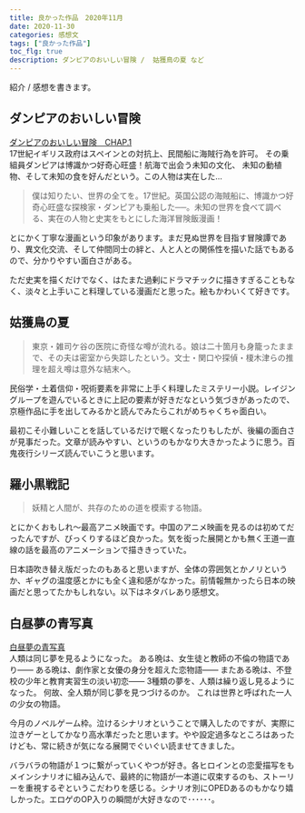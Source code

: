```yaml
---
title: 良かった作品　2020年11月
date: 2020-11-30
categories: 感想文
tags: ["良かった作品"]
toc_flg: true
description: ダンピアのおいしい冒険 /  姑獲鳥の夏 など
---
```


紹介 / 感想を書きます。

## ダンピアのおいしい冒険

<div class="bcard-wrapper"><span class="bcard-main withogimg">
<div class="bcard-title">
<a href="http://matogrosso.jp/dampier/01.html" rel="nofollow" target="_blank">
ダンピアのおいしい冒険　CHAP.1
</a></div>
<div class="bcard-description">
17世紀イギリス政府はスペインとの対抗上、民間船に海賊行為を許可。
その乗組員ダンピアは博識かつ好奇心旺盛！航海で出会う未知の文化、
未知の動植物、そして未知の食を好んだという。この人物は実在した…
</div>
<a href="http://matogrosso.jp/dampier/01.html" rel="nofollow" target="_blank">
<div class="bcard-img" style="background-image: url(http://matogrosso.jp/body/sns_dampier_01.png)">
</div></a></span></div>


> 僕は知りたい、世界の全てを。17世紀。英国公認の海賊船に、博識かつ好奇心旺盛な探検家・ダンピアも乗船した──。未知の世界を食べて調べる、実在の人物と史実をもとにした海洋冒険飯漫画！


とにかく丁寧な漫画という印象があります。まだ見ぬ世界を目指す冒険譚であり、異文化交流、そして仲間同士の絆と、人と人との関係性を描いた話でもあるので、分かりやすい面白さがある。

ただ史実を描くだけでなく、はたまた過剰にドラマチックに描きすぎることもなく、淡々と上手いこと料理している漫画だと思った。絵もかわいくて好きです。


## 姑獲鳥の夏



> 東京・雑司ケ谷の医院に奇怪な噂が流れる。娘は二十箇月も身籠ったままで、その夫は密室から失踪したという。文士・関口や探偵・榎木津らの推理を超え噂は意外な結末へ。


民俗学・土着信仰・呪術要素を非常に上手く料理したミステリー小説。レイジングループを遊んでいるときに上記の要素が好きだなという気づきがあったので、京極作品に手を出してみるかと読んでみたらこれがめちゃくちゃ面白い。


最初こそ小難しいことを話しているだけで眠くなったりもしたが、後編の面白さが見事だった。文章が読みやすい、というのもかなり大きかったように思う。百鬼夜行シリーズ読んでいこうと思います。





## 羅小黒戦記





> 妖精と人間が、共存のための道を模索する物語。


とにかくおもしれ～最高アニメ映画です。中国のアニメ映画を見るのは初めてだったんですが、びっくりするほど良かった。気を衒った展開とかも無く王道一直線の話を最高のアニメーションで描ききっていた。

日本語吹き替え版だったのもあると思いますが、全体の雰囲気とかノリというか、ギャグの温度感とかにも全く違和感がなかった。前情報無かったら日本の映画だと思ってたかもしれない。以下はネタバレあり感想文。






## 白昼夢の青写真

<div class="bcard-wrapper"><span class="bcard-main withogimg">
<div class="bcard-title">
<a href="https://laplacian.jp/yonagi/" rel="nofollow" target="_blank">
白昼夢の青写真
</a></div>
<div class="bcard-description">
人類は同じ夢を見るようになった。
ある晩は、女生徒と教師の不倫の物語であり――
ある晩は、劇作家と女優の身分を超えた恋物語――
またある晩は、不登校の少年と教育実習生の淡い初恋――
3種類の夢を、人類は繰り返し見るようになった。
何故、全人類が同じ夢を見つづけるのか。
これは世界と呼ばれた一人の少女の物語。
</div>
<a href="https://laplacian.jp/yonagi/" rel="nofollow" target="_blank">
<div class="bcard-img" style="background-image: url(https://pbs.twimg.com/profile_images/1197859930578882560/_4OfcDCl_400x400.jpg)">
</div></a></span></div>



今月のノベルゲーム枠。泣けるシナリオということで購入したのですが、実際に泣きゲーとしてかなり高水準だったと思います。やや設定過多なところはあったけども、常に続きが気になる展開でぐいぐい読ませてきました。

バラバラの物語が１つに繋がっていくやつが好き。各ヒロインとの恋愛描写をもメインシナリオに組み込んで、最終的に物語が一本道に収束するのも、ストーリーを重視するぞというこだわりを感じる。シナリオ別にOPEDあるのもかなり嬉しかった。エロゲのOP入りの瞬間が大好きなので･･････。
